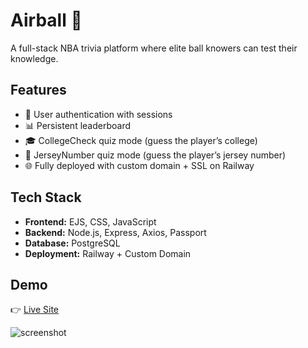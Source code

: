 # Airball 🏀  
A full-stack NBA trivia platform where elite ball knowers can test their knowledge.  

## Features  
- 🔑 User authentication with sessions  
- 📊 Persistent leaderboard  
- 🎓 CollegeCheck quiz mode (guess the player’s college)  
- 🎽 JerseyNumber quiz mode (guess the player’s jersey number)  
- 🌐 Fully deployed with custom domain + SSL on Railway  

## Tech Stack  
- **Frontend:** EJS, CSS, JavaScript  
- **Backend:** Node.js, Express, Axios, Passport
- **Database:** PostgreSQL  
- **Deployment:** Railway + Custom Domain  

## Demo  
👉 [Live Site](https://www.airballtrivia.com/)  

![screenshot](./public/images/college-logo.gif)  
